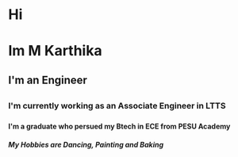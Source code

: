 # Hi <h1> Im M Karthika
## I'm an Engineer <h2> 
### I'm currently working as an Associate Engineer in LTTS  <h3>
#### I'm a graduate who persued my Btech in ECE from PESU Academy <h4>

##### My Hobbies are Dancing, Painting and Baking <h5>
  
